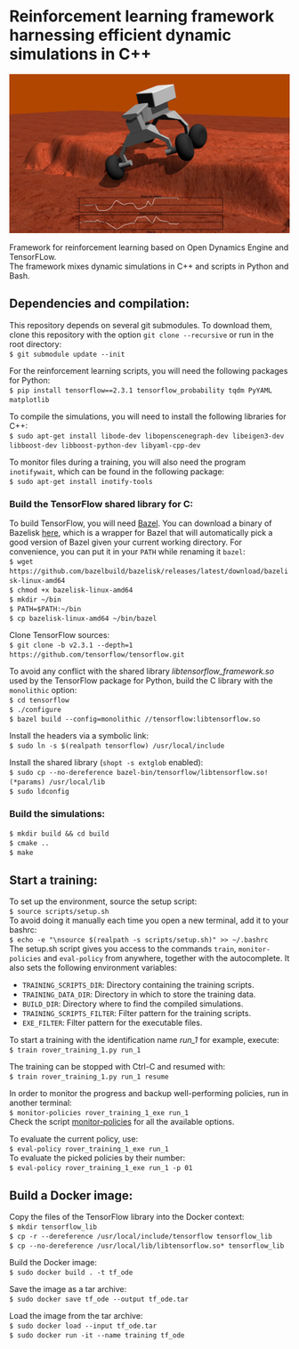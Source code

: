 # Reinforcement learning framework harnessing efficient dynamic simulations in C++

<p align="center">
	<img src="cover_picture.png?raw=true" width="600">
</p>

Framework for reinforcement learning based on Open Dynamics Engine and TensorFLow.<br />
The framework mixes dynamic simulations in C++ and scripts in Python and Bash.


## Dependencies and compilation:

This repository depends on several git submodules. To download them, clone this repository with the option `git clone --recursive` or run in the root directory:  
`$ git submodule update --init`

For the reinforcement learning scripts, you will need the following packages for Python:  
`$ pip install tensorflow==2.3.1 tensorflow_probability tqdm PyYAML matplotlib`

To compile the simulations, you will need to install the following libraries for C++:  
`$ sudo apt-get install libode-dev libopenscenegraph-dev libeigen3-dev libboost-dev libboost-python-dev libyaml-cpp-dev`

To monitor files during a training, you will also need the program `inotifywait`, which can be found in the following package:  
`$ sudo apt-get install inotify-tools`

### Build the TensorFlow shared library for C:

To build TensorFlow, you will need [Bazel](https://www.bazel.build). You can download a binary of Bazelisk [here](https://github.com/bazelbuild/bazelisk/releases), which is a wrapper for Bazel that will automatically pick a good version of Bazel given your current working directory. For convenience, you can put it in your `PATH` while renaming it `bazel`:  
`$ wget https://github.com/bazelbuild/bazelisk/releases/latest/download/bazelisk-linux-amd64`  
`$ chmod +x bazelisk-linux-amd64`  
`$ mkdir ~/bin`  
`$ PATH=$PATH:~/bin`  
`$ cp bazelisk-linux-amd64 ~/bin/bazel`

Clone TensorFlow sources:  
`$ git clone -b v2.3.1 --depth=1 https://github.com/tensorflow/tensorflow.git`

To avoid any conflict with the shared library *libtensorflow_framework.so* used by the TensorFlow package for Python, build the C library with the `monolithic` option:  
`$ cd tensorflow`  
`$ ./configure`  
`$ bazel build --config=monolithic //tensorflow:libtensorflow.so`

Install the headers via a symbolic link:  
`$ sudo ln -s $(realpath tensorflow) /usr/local/include`

Install the shared library (`shopt -s extglob` enabled):  
`$ sudo cp --no-dereference bazel-bin/tensorflow/libtensorflow.so!(*params) /usr/local/lib`  
`$ sudo ldconfig`

### Build the simulations:

`$ mkdir build && cd build`  
`$ cmake ..`  
`$ make`


## Start a training:

To set up the environment, source the setup script:  
`$ source scripts/setup.sh`  
To avoid doing it manually each time you open a new terminal, add it to your bashrc:  
`$ echo -e "\nsource $(realpath -s scripts/setup.sh)" >> ~/.bashrc`  
The setup.sh script gives you access to the commands `train`, `monitor-policies` and `eval-policy` from anywhere, together with the autocomplete. It also sets the following environment variables:
- `TRAINING_SCRIPTS_DIR`: Directory containing the training scripts.
- `TRAINING_DATA_DIR`: Directory in which to store the training data.
- `BUILD_DIR`: Directory where to find the compiled simulations.
- `TRAINING_SCRIPTS_FILTER`: Filter pattern for the training scripts.
- `EXE_FILTER`: Filter pattern for the executable files.

To start a training with the identification name *run_1* for example, execute:  
`$ train rover_training_1.py run_1`

The training can be stopped with Ctrl-C and resumed with:  
`$ train rover_training_1.py run_1 resume`

In order to monitor the progress and backup well-performing policies, run in another terminal:  
`$ monitor-policies rover_training_1_exe run_1`  
Check the script [monitor-policies](scripts/bin/monitor-policies) for all the available options.

To evaluate the current policy, use:  
`$ eval-policy rover_training_1_exe run_1`  
To evaluate the picked policies by their number:  
`$ eval-policy rover_training_1_exe run_1 -p 01`


## Build a Docker image:

Copy the files of the TensorFlow library into the Docker context:  
`$ mkdir tensorflow_lib`  
`$ cp -r --dereference /usr/local/include/tensorflow tensorflow_lib`  
`$ cp --no-dereference /usr/local/lib/libtensorflow.so* tensorflow_lib`

Build the Docker image:  
`$ sudo docker build . -t tf_ode`

Save the image as a tar archive:  
`$ sudo docker save tf_ode --output tf_ode.tar`

Load the image from the tar archive:  
`$ sudo docker load --input tf_ode.tar`  
`$ sudo docker run -it --name training tf_ode`
